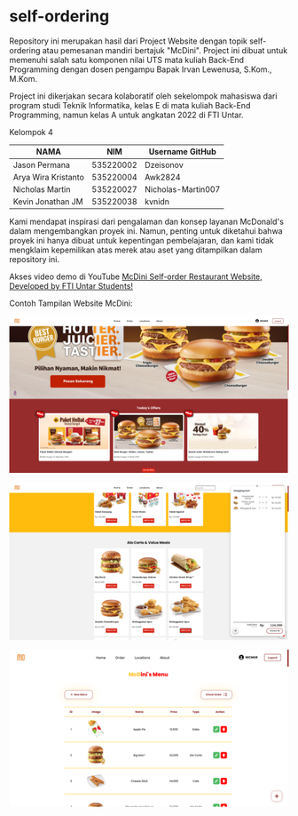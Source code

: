 # self-ordering

Repository ini merupakan hasil dari Project Website dengan topik self-ordering atau pemesanan mandiri bertajuk "McDini". Project ini dibuat untuk memenuhi salah satu komponen nilai UTS mata kuliah Back-End Programming dengan dosen pengampu Bapak Irvan Lewenusa, S.Kom., M.Kom.

Project ini dikerjakan secara kolaboratif oleh sekelompok mahasiswa dari program studi Teknik Informatika, kelas E di mata kuliah Back-End Programming, namun kelas A untuk angkatan 2022 di FTI Untar.

Kelompok 4

| NAMA                | NIM       | Username GitHub    |
|---------------------|-----------|--------------------|
| Jason Permana       | 535220002 | Dzeisonov          |
| Arya Wira Kristanto | 535220004 | Awk2824            |
| Nicholas Martin     | 535220027 | Nicholas-Martin007 |
| Kevin Jonathan JM   | 535220038 | kvnidn             |

Kami mendapat inspirasi dari pengalaman dan konsep layanan McDonald's dalam mengembangkan proyek ini. Namun, penting untuk diketahui bahwa proyek ini hanya dibuat untuk kepentingan pembelajaran, dan kami tidak mengklaim kepemilikan atas merek atau aset yang ditampilkan dalam repository ini.

Akses video demo di YouTube [McDini Self-order Restaurant Website, Developed by FTI Untar Students!](https://youtu.be/voK1YMa73kk?si=5nTq-VwfU_3_5T-s)

Contoh Tampilan Website McDini:

![SCREENSHOT 1](public/assets/Screenshot_1.png)

![SCREENSHOT 2](public/assets/Screenshot_2.png)

![SCREENSHOT 3](public/assets/Screenshot_3.png)
